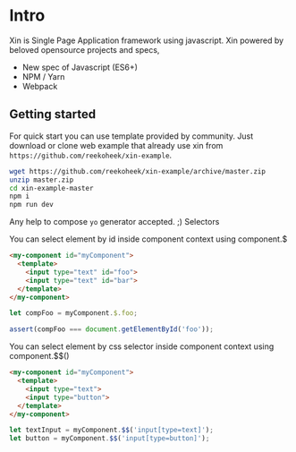 # Intro

 Xin is Single Page Application framework using javascript. Xin powered by beloved opensource projects and specs,

* New spec of Javascript (ES6+)
* NPM / Yarn
* Webpack

## Getting started

For quick start you can use template provided by community. Just download or clone web example that already use xin from `https://github.com/reekoheek/xin-example`.

```sh
wget https://github.com/reekoheek/xin-example/archive/master.zip
unzip master.zip
cd xin-example-master
npm i
npm run dev
```

Any help to compose `yo` generator accepted. ;)
Selectors

You can select element by id inside component context using component.$

```html
<my-component id="myComponent">
  <template>
    <input type="text" id="foo">
    <input type="text" id="bar">
  </template>
</my-component>
```

```js
let compFoo = myComponent.$.foo;

assert(compFoo === document.getElementById('foo'));
```

You can select element by css selector inside component context using component.$$()

```html
<my-component id="myComponent">
  <template>
    <input type="text">
    <input type="button">
  </template>
</my-component>
```

```js
let textInput = myComponent.$$('input[type=text]');
let button = myComponent.$$('input[type=button]');
```
